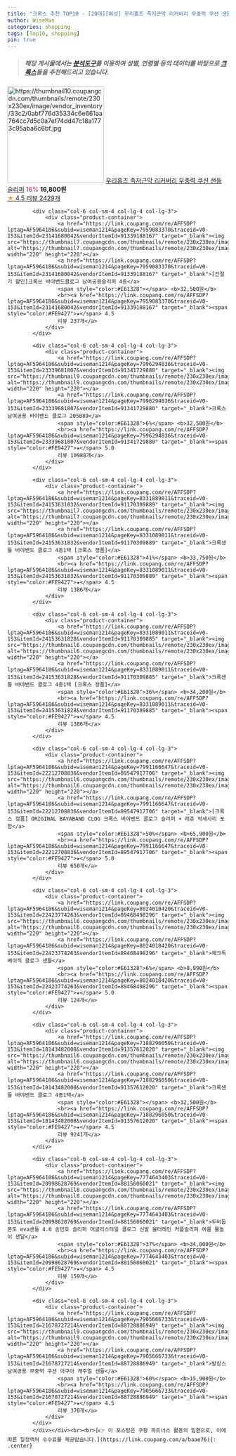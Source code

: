 ```yaml
---
title: "크록스 추천 TOP10 - [20대][여성] 우리홈즈 족저근막 리커버리 무중력 쿠션 샌들 슬리퍼"
author: WiseMan
categories: shopping
tags: [Top10, shopping]
pin: true
---
```


> ##### 해당 게시물에서는 [**분석도구**](https://itemscout.io/)를 이용하여 **성별**, **연령별** 등의 데이터를 바탕으로 [**크록스**](https://link.coupang.com/a/baae76)들을 추천해드리고 있습니다.
<div class="container"><div class="row">
            <div class="col-6 col-sm-4 col-lg-4 col-lg-3">
                <div class="product-container">
                    <a href="https://link.coupang.com/re/AFFSDP?lptag=AF5964186&subid=wiseman1214&pageKey=7972455419&traceid=V0-153&itemId=22087299675&vendorItemId=89135895517" target="_blank"><img src="https://thumbnail10.coupangcdn.com/thumbnails/remote/230x230ex/image/vendor_inventory/33c2/0abf776d35334c6e661aa764cc7d5c0a7ef74dd47c18a1773c95aba6c6bf.jpg" alt="https://thumbnail10.coupangcdn.com/thumbnails/remote/230x230ex/image/vendor_inventory/33c2/0abf776d35334c6e661aa764cc7d5c0a7ef74dd47c18a1773c95aba6c6bf.jpg" width="220" height="220"></a>
                    <a href="https://link.coupang.com/re/AFFSDP?lptag=AF5964186&subid=wiseman1214&pageKey=7972455419&traceid=V0-153&itemId=22087299675&vendorItemId=89135895517" target="_blank">우리홈즈 족저근막 리커버리 무중력 쿠션 샌들 슬리퍼</a>
                    <span style="color:#E61328">16%</span> <b>16,800원</b>
                    <br><a href="https://link.coupang.com/re/AFFSDP?lptag=AF5964186&subid=wiseman1214&pageKey=7972455419&traceid=V0-153&itemId=22087299675&vendorItemId=89135895517" target="_blank"><span style="color:#FE9427">★</span> 4.5
                    리뷰 2429개</a>
                </div>
            </div>
            
            <div class="col-6 col-sm-4 col-lg-4 col-lg-3">
                <div class="product-container">
                    <a href="https://link.coupang.com/re/AFFSDP?lptag=AF5964186&subid=wiseman1214&pageKey=7959083370&traceid=V0-153&itemId=23141680042&vendorItemId=91339188167" target="_blank"><img src="https://thumbnail7.coupangcdn.com/thumbnails/remote/230x230ex/image/vendor_inventory/e8c9/a880cdd8a96f4672aa9fc216cbc0571039b99f873124d9b0551c886849a4.jpg" alt="https://thumbnail7.coupangcdn.com/thumbnails/remote/230x230ex/image/vendor_inventory/e8c9/a880cdd8a96f4672aa9fc216cbc0571039b99f873124d9b0551c886849a4.jpg" width="220" height="220"></a>
                    <a href="https://link.coupang.com/re/AFFSDP?lptag=AF5964186&subid=wiseman1214&pageKey=7959083370&traceid=V0-153&itemId=23141680042&vendorItemId=91339188167" target="_blank">[간절기 할인]크록쓰 바야밴드클로그 남여공용슬리퍼 4종</a>
                    <span style="color:#E61328"></span> <b>32,500원</b>
                    <br><a href="https://link.coupang.com/re/AFFSDP?lptag=AF5964186&subid=wiseman1214&pageKey=7959083370&traceid=V0-153&itemId=23141680042&vendorItemId=91339188167" target="_blank"><span style="color:#FE9427">★</span> 4.5
                    리뷰 237개</a>
                </div>
            </div>
            
            <div class="col-6 col-sm-4 col-lg-4 col-lg-3">
                <div class="product-container">
                    <a href="https://link.coupang.com/re/AFFSDP?lptag=AF5964186&subid=wiseman1214&pageKey=7996294836&traceid=V0-153&itemId=23339681807&vendorItemId=91341729880" target="_blank"><img src="https://thumbnail9.coupangcdn.com/thumbnails/remote/230x230ex/image/vendor_inventory/e640/65e0e1b71de7266ddceb4e902f08caae53b1b81b29ed5a9401fd234e0463.jpg" alt="https://thumbnail9.coupangcdn.com/thumbnails/remote/230x230ex/image/vendor_inventory/e640/65e0e1b71de7266ddceb4e902f08caae53b1b81b29ed5a9401fd234e0463.jpg" width="220" height="220"></a>
                    <a href="https://link.coupang.com/re/AFFSDP?lptag=AF5964186&subid=wiseman1214&pageKey=7996294836&traceid=V0-153&itemId=23339681807&vendorItemId=91341729880" target="_blank">크록스 남여공용 바야밴드 클로그 205089</a>
                    <span style="color:#E61328">6%</span> <b>32,500원</b>
                    <br><a href="https://link.coupang.com/re/AFFSDP?lptag=AF5964186&subid=wiseman1214&pageKey=7996294836&traceid=V0-153&itemId=23339681807&vendorItemId=91341729880" target="_blank"><span style="color:#FE9427">★</span> 5.0
                    리뷰 10988개</a>
                </div>
            </div>
            
            <div class="col-6 col-sm-4 col-lg-4 col-lg-3">
                <div class="product-container">
                    <a href="https://link.coupang.com/re/AFFSDP?lptag=AF5964186&subid=wiseman1214&pageKey=8331089011&traceid=V0-153&itemId=24153631832&vendorItemId=91170309889" target="_blank"><img src="https://thumbnail7.coupangcdn.com/thumbnails/remote/230x230ex/image/vendor_inventory/4f1a/15a20752a29789cd2df20aae1000dca69de041a6336c8e99e1b9d2ea82be.jpg" alt="https://thumbnail7.coupangcdn.com/thumbnails/remote/230x230ex/image/vendor_inventory/4f1a/15a20752a29789cd2df20aae1000dca69de041a6336c8e99e1b9d2ea82be.jpg" width="220" height="220"></a>
                    <a href="https://link.coupang.com/re/AFFSDP?lptag=AF5964186&subid=wiseman1214&pageKey=8331089011&traceid=V0-153&itemId=24153631832&vendorItemId=91170309889" target="_blank">크록샌들 바야밴드 클로그 4종1택 [크록스 정품]</a>
                    <span style="color:#E61328">41%</span> <b>33,750원</b>
                    <br><a href="https://link.coupang.com/re/AFFSDP?lptag=AF5964186&subid=wiseman1214&pageKey=8331089011&traceid=V0-153&itemId=24153631832&vendorItemId=91170309889" target="_blank"><span style="color:#FE9427">★</span> 4.5
                    리뷰 1386개</a>
                </div>
            </div>
            
            <div class="col-6 col-sm-4 col-lg-4 col-lg-3">
                <div class="product-container">
                    <a href="https://link.coupang.com/re/AFFSDP?lptag=AF5964186&subid=wiseman1214&pageKey=8331089011&traceid=V0-153&itemId=24153631828&vendorItemId=91170309885" target="_blank"><img src="https://thumbnail6.coupangcdn.com/thumbnails/remote/230x230ex/image/vendor_inventory/097f/2af6b41ad93396c8ca9ccdc17b768a98784cad12072fcf88ac839d0d03e0.jpg" alt="https://thumbnail6.coupangcdn.com/thumbnails/remote/230x230ex/image/vendor_inventory/097f/2af6b41ad93396c8ca9ccdc17b768a98784cad12072fcf88ac839d0d03e0.jpg" width="220" height="220"></a>
                    <a href="https://link.coupang.com/re/AFFSDP?lptag=AF5964186&subid=wiseman1214&pageKey=8331089011&traceid=V0-153&itemId=24153631828&vendorItemId=91170309885" target="_blank">크록샌들 바야밴드 클로그 4종1택 [크록스 정품]</a>
                    <span style="color:#E61328">36%</span> <b>34,200원</b>
                    <br><a href="https://link.coupang.com/re/AFFSDP?lptag=AF5964186&subid=wiseman1214&pageKey=8331089011&traceid=V0-153&itemId=24153631828&vendorItemId=91170309885" target="_blank"><span style="color:#FE9427">★</span> 4.5
                    리뷰 1386개</a>
                </div>
            </div>
            
            <div class="col-6 col-sm-4 col-lg-4 col-lg-3">
                <div class="product-container">
                    <a href="https://link.coupang.com/re/AFFSDP?lptag=AF5964186&subid=wiseman1214&pageKey=7991166647&traceid=V0-153&itemId=22212708836&vendorItemId=89547917706" target="_blank"><img src="https://thumbnail6.coupangcdn.com/thumbnails/remote/230x230ex/image/vendor_inventory/65bd/f94108f60b65218870d20804e0b5f73f9db1b60527b43a251a1a9a6ecac3.png" alt="https://thumbnail6.coupangcdn.com/thumbnails/remote/230x230ex/image/vendor_inventory/65bd/f94108f60b65218870d20804e0b5f73f9db1b60527b43a251a1a9a6ecac3.png" width="220" height="220"></a>
                    <a href="https://link.coupang.com/re/AFFSDP?lptag=AF5964186&subid=wiseman1214&pageKey=7991166647&traceid=V0-153&itemId=22212708836&vendorItemId=89547917706" target="_blank">[크록스 정품] ORIGINAL BAYABAND CLOG 크록스 바야밴드 클로그 슬리퍼 + 레츄 악세사리 포함</a>
                    <span style="color:#E61328">50%</span> <b>65,900원</b>
                    <br><a href="https://link.coupang.com/re/AFFSDP?lptag=AF5964186&subid=wiseman1214&pageKey=7991166647&traceid=V0-153&itemId=22212708836&vendorItemId=89547917706" target="_blank"><span style="color:#FE9427">★</span> 5.0
                    리뷰 650개</a>
                </div>
            </div>
            
            <div class="col-6 col-sm-4 col-lg-4 col-lg-3">
                <div class="product-container">
                    <a href="https://link.coupang.com/re/AFFSDP?lptag=AF5964186&subid=wiseman1214&pageKey=8024018420&traceid=V0-153&itemId=22423774263&vendorItemId=89468498296" target="_blank"><img src="https://thumbnail6.coupangcdn.com/thumbnails/remote/230x230ex/image/vendor_inventory/3fe5/beed3ebcad7c7082622b289221e2a550030a4c49b8a15840ffd9be1b5ed8.jpg" alt="https://thumbnail6.coupangcdn.com/thumbnails/remote/230x230ex/image/vendor_inventory/3fe5/beed3ebcad7c7082622b289221e2a550030a4c49b8a15840ffd9be1b5ed8.jpg" width="220" height="220"></a>
                    <a href="https://link.coupang.com/re/AFFSDP?lptag=AF5964186&subid=wiseman1214&pageKey=8024018420&traceid=V0-153&itemId=22423774263&vendorItemId=89468498296" target="_blank">체크독 베이직 클로그 샌들</a>
                    <span style="color:#E61328">6%</span> <b>8,990원</b>
                    <br><a href="https://link.coupang.com/re/AFFSDP?lptag=AF5964186&subid=wiseman1214&pageKey=8024018420&traceid=V0-153&itemId=22423774263&vendorItemId=89468498296" target="_blank"><span style="color:#FE9427">★</span> 5.0
                    리뷰 124개</a>
                </div>
            </div>
            
            <div class="col-6 col-sm-4 col-lg-4 col-lg-3">
                <div class="product-container">
                    <a href="https://link.coupang.com/re/AFFSDP?lptag=AF5964186&subid=wiseman1214&pageKey=7188296050&traceid=V0-153&itemId=18143482008&vendorItemId=91357612020" target="_blank"><img src="https://thumbnail6.coupangcdn.com/thumbnails/remote/230x230ex/image/vendor_inventory/6cee/ac7aad82caa29679880b91a052b86e6f1dc89199010e31238903589d0c18.jpg" alt="https://thumbnail6.coupangcdn.com/thumbnails/remote/230x230ex/image/vendor_inventory/6cee/ac7aad82caa29679880b91a052b86e6f1dc89199010e31238903589d0c18.jpg" width="220" height="220"></a>
                    <a href="https://link.coupang.com/re/AFFSDP?lptag=AF5964186&subid=wiseman1214&pageKey=7188296050&traceid=V0-153&itemId=18143482008&vendorItemId=91357612020" target="_blank">크록샌들 바야밴드 클로그 4종1택</a>
                    <span style="color:#E61328"></span> <b>32,500원</b>
                    <br><a href="https://link.coupang.com/re/AFFSDP?lptag=AF5964186&subid=wiseman1214&pageKey=7188296050&traceid=V0-153&itemId=18143482008&vendorItemId=91357612020" target="_blank"><span style="color:#FE9427">★</span> 4.5
                    리뷰 9241개</a>
                </div>
            </div>
            
            <div class="col-6 col-sm-4 col-lg-4 col-lg-3">
                <div class="product-container">
                    <a href="https://link.coupang.com/re/AFFSDP?lptag=AF5964186&subid=wiseman1214&pageKey=7774643403&traceid=V0-153&itemId=20998628769&vendorItemId=88156060021" target="_blank"><img src="https://thumbnail8.coupangcdn.com/thumbnails/remote/230x230ex/image/vendor_inventory/820a/f5c6c8f5b825c7f61173e19c9e76868a517d53bcb84fc904fd95dd683946.png" alt="https://thumbnail8.coupangcdn.com/thumbnails/remote/230x230ex/image/vendor_inventory/820a/f5c6c8f5b825c7f61173e19c9e76868a517d53bcb84fc904fd95dd683946.png" width="220" height="220"></a>
                    <a href="https://link.coupang.com/re/AFFSDP?lptag=AF5964186&subid=wiseman1214&pageKey=7774643403&traceid=V0-153&itemId=20998628769&vendorItemId=88156060021" target="_blank">두비둡 몬도 eva샌들 4.0 송민호 슬리퍼 어글리스타일 클로그 신발 올터레인 커플슬리퍼 여름 물놀이 샌달</a>
                    <span style="color:#E61328">37%</span> <b>34,000원</b>
                    <br><a href="https://link.coupang.com/re/AFFSDP?lptag=AF5964186&subid=wiseman1214&pageKey=7774643403&traceid=V0-153&itemId=20998628769&vendorItemId=88156060021" target="_blank"><span style="color:#FE9427">★</span> 4.5
                    리뷰 159개</a>
                </div>
            </div>
            
            <div class="col-6 col-sm-4 col-lg-4 col-lg-3">
                <div class="product-container">
                    <a href="https://link.coupang.com/re/AFFSDP?lptag=AF5964186&subid=wiseman1214&pageKey=7905666733&traceid=V0-153&itemId=21678727214&vendorItemId=88728886949" target="_blank"><img src="https://thumbnail9.coupangcdn.com/thumbnails/remote/230x230ex/image/vendor_inventory/3f61/b7a79570de7ac5938f0908a8cfbf7e38fc8d04db9b4245811a16adcc3757.jpg" alt="https://thumbnail9.coupangcdn.com/thumbnails/remote/230x230ex/image/vendor_inventory/3f61/b7a79570de7ac5938f0908a8cfbf7e38fc8d04db9b4245811a16adcc3757.jpg" width="220" height="220"></a>
                    <a href="https://link.coupang.com/re/AFFSDP?lptag=AF5964186&subid=wiseman1214&pageKey=7905666733&traceid=V0-153&itemId=21678727214&vendorItemId=88728886949" target="_blank">발캉스 남여공용 무중력 쿠션 아쿠아 캐주얼 샌들</a>
                    <span style="color:#E61328">60%</span> <b>15,900원</b>
                    <br><a href="https://link.coupang.com/re/AFFSDP?lptag=AF5964186&subid=wiseman1214&pageKey=7905666733&traceid=V0-153&itemId=21678727214&vendorItemId=88728886949" target="_blank"><span style="color:#FE9427">★</span> 4.5
                    리뷰 370개</a>
                </div>
            </div>
            </div></div><br><br>[👉 이 포스팅은 쿠팡 파트너스 활동의 일환으로, 이에 따른 일정액의 수수료를 제공받습니다.](https://link.coupang.com/a/baae76){: .center}